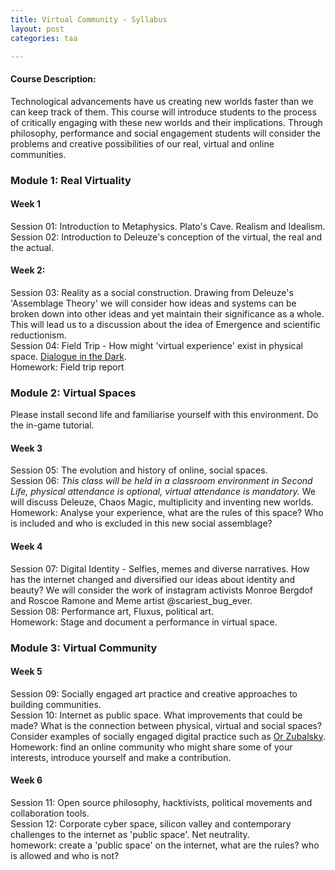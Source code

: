 ```yaml
---
title: Virtual Community - Syllabus
layout: post
categories: taa

---
```


#### Course Description:

Technological advancements have us creating new worlds faster than we can keep track of them. This course will introduce students to the process of critically engaging with these new worlds and their implications. Through philosophy, performance and social engagement students will consider the problems and creative possibilities of our real, virtual and online communities.


### Module 1: Real Virtuality

#### Week 1
Session 01:  Introduction to Metaphysics. Plato's Cave. Realism and Idealism.<br/>
Session 02: Introduction to Deleuze's conception of the virtual, the real and the actual.

#### Week 2:
Session 03: Reality as a social construction. Drawing from Deleuze's 'Assemblage Theory' we will consider how ideas and systems can be broken down into other ideas and yet maintain their significance as a whole. This will lead us to a discussion about the idea of Emergence and scientific reductionism.<br/>
Session 04: Field Trip - How might 'virtual experience' exist in physical space. [Dialogue in the Dark](http://www.dialogue-in-the-dark.com/).<br/>
Homework:  Field trip report

### Module 2:  Virtual Spaces

Please install second life and familiarise yourself with this environment. Do the in-game tutorial.

#### Week 3
Session 05: The evolution and history of online, social spaces.<br/>
Session 06: _This class will be held in a classroom environment in Second Life, physical attendance is optional, virtual attendance is mandatory._ We will discuss Deleuze, Chaos Magic, multiplicity and inventing new worlds.<br/>
Homework: Analyse your experience, what are the rules of this space? Who is included and who is excluded in this new social assemblage?

#### Week 4
Session 07: Digital Identity - Selfies, memes and diverse narratives. How has the internet changed and diversified our ideas about identity and beauty? We will consider the work of instagram activists Monroe Bergdof and Roscoe Ramone and Meme artist @scariest_bug_ever.<br/>
Session 08: Performance art, Fluxus, political art.<br/>
Homework: Stage and document a performance in virtual space.


### Module 3: Virtual Community
#### Week 5
Session 09: Socially engaged art practice and creative approaches to building communities.<br/>
Session 10: Internet as public space. What improvements that could be made? What is the connection between physical, virtual and social spaces? Consider examples of socially engaged digital practice such as [Or Zubalsky](http://orzubalsky.com/).  <br/>
Homework: find an online community who might share some of your interests, introduce yourself and make a contribution.

#### Week 6
Session 11: Open source philosophy, hacktivists, political movements and collaboration tools. <br/>
Session 12: Corporate cyber space, silicon valley and contemporary challenges to the internet as 'public space'. Net neutrality.<br/>
homework: create a 'public space' on the internet, what are the rules? who is allowed and who is not?
